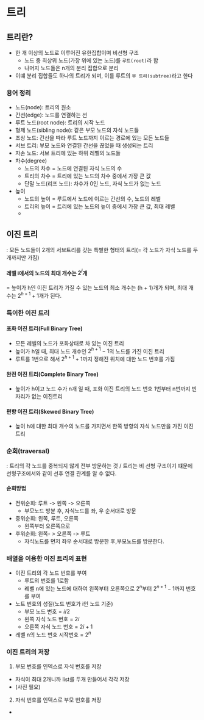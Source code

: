 # 트리
## 트리란?
- 한 개 이상의 노드로 이루어진 유한집합이며 비선형 구조
  - 노드 중 최상위 노드(가장 위에 있는 노드)를 `루트(root)`라 함
  - 나머지 노드들은 n개의 분리 집합으로 분리
- 이떄 분리 집합들도 하나의 트리가 되며, 이를 루트의 `부 트리(subtree)`라고 한다

### 용어 정리
- 노드(node): 트리의 원소
- 간선(edge): 노드를 연결하는 선
- 루트 노드(root node): 트리의 시작 노드
- 형제 노드(sibling node): 같은 부모 노드의 자식 노드들
- 조상 노드: 간선을 따라 루트 노드까지 이르는 경로에 있는 모든 노드들
- 서브 트리: 부모 노드와 연결된 간선을 끊었을 때 생성되는 트리
- 자손 노드: 서브 트리에 있는 하위 레벨의 노드들
- 차수(degree)
  - 노드의 차수 = 노드에 연결된 자식 노드의 수
  - 트리의 차수 = 트리에 있는 노드의 차수 중에서 가장 큰 값
  - 단말 노드(리프 노드): 차수가 0인 노드, 자식 노드가 없는 노드
- 높이
  - 노드의 높이 = 루트에서 노드에 이르는 간선의 수, 노드의 레벨
  - 트리의 높이 = 트리에 있는 노드의 높이 중에서 가장 큰 값, 최대 레벨
  - 


## 이진 트리

: 모든 노드들이 2개의 서브트리를 갖는 특별한 형태의 트리(= 각 노드가 자식 노드를 두개까지만 가짐)

#### 레벨 i에서의 노드의 최대 개수는 $2^i$개
= 높이가 h인 이진 트리가 가질 수 있는 노드의 최소 개수는 (h + 1)개가 되며, 최대 개수는 $2^{h+1} + 1$개가 된다.


### 특이한 이진 트리
#### 포화 이진 트리(Full Binary Tree)
- 모든 레벨의 노드가 포화상태로 차 있는 이진 트리
- 높이가 h일 때, 최대 노드 개수인 $2^{h+1} - 1$의 노드를 가진 이진 트리
- 루트를 1번으로 해서 $2^{h+1} + 1$까지 정해진 위치에 대한 노드 번호를 가짐

#### 완전 이진 트리(Complete Binary Tree)
- 높이가 h이고 노드 수가 n개 일 때, 포화 이진 트리의 노드 번호 1번부터 n번까지 빈자리가 없는 이진트리

#### 편향 이진 트리(Skewed Binary Tree)
- 높이 h에 대한 최대 개수의 노드를 가지면서 한쪽 방향의 자식 노드만을 가진 이진트리

### 순회(traversal)
: 트리의 각 노드를 중복되지 않게 전부 방문하는 것 / 트리는 비 선형 구조이기 떄문에 선형구조에서와 같이 선후 연결 관계를 알 수 없다.
#### 순회방법
- 전위순회: 루트 -> 왼쪽 -> 오른쪽
  - 부모노드 방분 후, 자식노드를 좌, 우 순서대로 방문
- 중위순회: 왼쪽, 루트, 오른쪽
  - 왼쪽부터 오른쪽으로
- 후위순회: 왼쪽- > 오른쪽 -> 루트
  - 자식노드를 먼저 좌우 순서대로 방문한 후,부모노드를 방문한다.


### 배열을 이용한 이진 트리의 표현
- 이진 트리의 각 노드 번호를 부여
  - 루트의 번호를 1로함
  - 레벨 n에 있는 노드에 대하여 왼쪽부터 오른쪽으로 $2^n$부터 $2^{n+1} -1$까지 번호를 부여
- 노트 번호의 성질(노드 번호가 i인 노드 기준)
  - 부모 노드 번호 = $i / 2$
  - 왼쪽 자식 노드 번호 = $2i$
  - 오른쪽 자식 노드 번호 = $2i + 1$
- 레벨 n의 노드 번호 시작번호 = $2^n$

### 이진 트리의 저장
1. 부모 번호를 인덱스로 자식 번호를 저장
- 자식이 최대 2개니까 list를 두개 만들어서 각각 저장
- (사진 필요)
2. 자식 번호를 인덱스로 부모 번호를 저장
- 